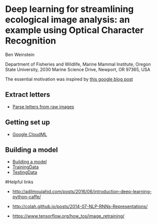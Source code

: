 # Deep learning for streamlining ecological image analysis: an example using Optical Character Recognition
Ben Weinstein

Department of Fisheries and Wildlife, Marine Mammal Institute, Oregon State University, 2030 Marine Science Drive, Newport, OR 97365, USA

The essential motivation was inspired by [this google blog post](https://cloud.google.com/blog/big-data/2016/12/how-to-train-and-classify-images-using-google-cloud-machine-learning-and-cloud-dataflow)

## Extract letters
* [Parse letters from raw images](BuildModel/main.py)

## Getting set up
* [Google CloudML](https://cloud.google.com/ml/docs/)

## Building a model
* [Building a model](BuildModel/cloudML/MeerkatReader.sh)
* [TrainingData](BuildModel/cloudML/training_data.csv)
* [TestingData](BuildModel/cloudML/testing_data.csv)

#Helpful links
* http://adilmoujahid.com/posts/2016/06/introduction-deep-learning-python-caffe/

* http://colah.github.io/posts/2014-07-NLP-RNNs-Representations/

* https://www.tensorflow.org/how_tos/image_retraining/
